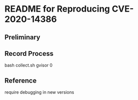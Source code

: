 # README for Reproducing CVE-2020-14386

## Preliminary

## Record Process

bash collect.sh gvisor 0

## Reference

require debugging in new versions